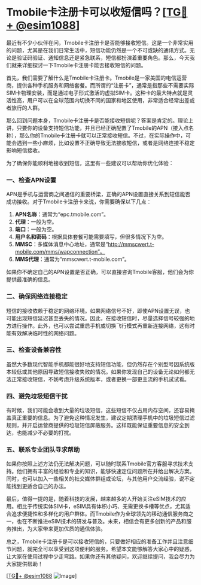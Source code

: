 # Tmobile卡注册卡可以收短信吗？[[TG💪+ @esim1088](https://t.me/s/esim1088)]

最近有不少小伙伴在问，Tmobile卡注册卡是否能够接收短信。这是一个非常实用的问题，尤其是在我们日常生活中，短信功能仍然是一个不可或缺的通讯方式。无论是验证码验证、通知信息还是紧急联系，短信都扮演着重要角色。那么，今天我们就来详细探讨一下Tmobile卡注册卡能否接收短信的问题。

首先，我们需要了解什么是Tmobile卡注册卡。Tmobile是一家美国的电信运营商，提供各种手机服务和网络套餐。而所谓的“注册卡”，通常是指那些不需要实际SIM卡物理安装，而是通过电子形式激活的虚拟SIM卡。这种卡的最大特点就是灵活性高，用户可以在全球范围内切换不同的国家和地区使用，非常适合经常出差或者旅行的人群。

那么回到问题本身，Tmobile卡注册卡是否能接收短信呢？答案是肯定的。理论上讲，只要你的设备支持短信功能，并且已经正确配置了Tmobile的APN（接入点名称），那么你的Tmobile卡注册卡就可以正常接收短信。不过，在实际操作中，可能会遇到一些小麻烦，比如设置不正确导致无法接收短信，或者是网络连接不稳定影响短信接收。

为了确保你能顺利地接收到短信，这里有一些建议可以帮助你优化体验：

### 一、检查APN设置

APN是手机与运营商之间通信的重要桥梁，正确的APN设置直接关系到短信能否成功接收。对于Tmobile卡注册卡来说，你需要确保以下几点：
1. **APN名称**：通常为“epc.tmobile.com”。
2. **代理**：一般为空。
3. **端口**：一般为空。
4. **用户名和密码**：根据具体套餐可能需要填写，但很多情况下为空。
5. **MMSC**：多媒体消息中心地址，通常是“http://mmscwert.t-mobile.com/mms/wapconnection”。
6. **MMS代理**：通常为“mmscwert.t-mobile.com”。

如果你不确定自己的APN设置是否正确，可以直接咨询Tmobile客服，他们会为你提供最准确的信息。

### 二、确保网络连接稳定

短信的接收依赖于稳定的网络环境。如果网络信号不好，即使APN设置无误，也可能出现短信延迟甚至丢失的情况。因此，在接收短信时，尽量选择信号较强的地方进行操作。此外，也可以尝试重启手机或切换飞行模式再重新连接网络，这有时能有效解决临时性的网络问题。

### 三、检查设备兼容性

虽然大多数现代智能手机都能很好地支持短信功能，但仍然存在个别型号因系统版本较低或其他原因导致短信接收失败的情况。如果你发现自己的设备无论如何都无法正常接收短信，不妨考虑升级系统版本，或者更换一部更主流的手机试试看。

### 四、避免垃圾短信干扰

有时候，我们可能会收到大量的垃圾短信，这些短信不仅占用内存空间，还容易掩盖真正重要的信息。为了避免这种情况发生，建议定期清理手机中的垃圾短信过滤规则，并开启运营商提供的垃圾短信屏蔽服务。这样既能保证重要信息的安全到达，也能减少不必要的打扰。

### 五、联系专业团队寻求帮助

如果你按照上述方法仍无法解决问题，可以随时联系Tmobile官方客服寻求技术支持。他们拥有丰富的经验和专业的知识，能够快速定位问题所在并给出解决方案。同时，也可以加入一些相关的社交媒体群组或论坛，与其他用户交流经验，说不定能找到更适合自己的办法。

最后，值得一提的是，随着科技的发展，越来越多的人开始关注eSIM技术的应用。相比于传统实体SIM卡，eSIM具有体积小巧、无需更换卡槽等优点，尤其适合追求便捷性和多样化的用户群体。而Tmobile作为全球领先的移动通信服务商之一，也在不断推进eSIM技术的研发与普及。未来，相信会有更多创新的产品和服务推出，为大家带来更加优质的通信体验。

总之，Tmobile卡注册卡是可以接收短信的，只要做好相应的准备工作并且注意细节问题，就完全可以享受到这项便利的服务。希望本文能够解答大家心中的疑惑，让大家在使用过程中少走弯路。如果你还有其他疑问，欢迎继续提问，我会尽力为大家提供帮助！

[[TG💪+ @esim1088](https://t.me/s/esim1088) ![Image](https://i.postimg.cc/4NQfJmqS/Snipaste-2025-05-13-00-14-12.png)]